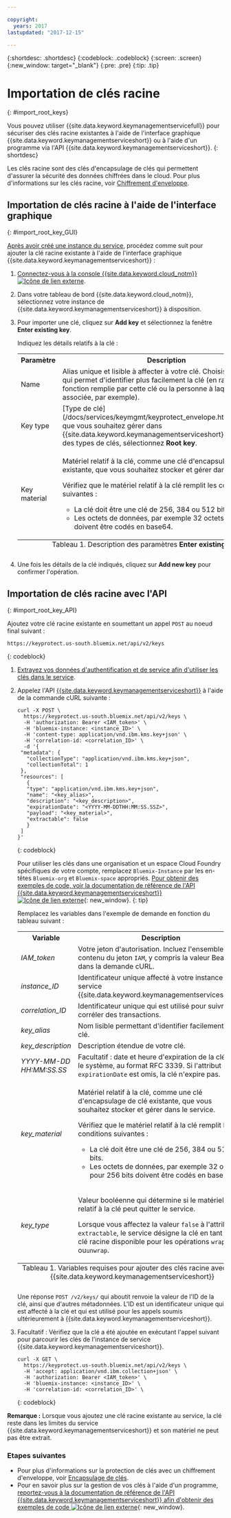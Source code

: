 ```yaml
---

copyright:
  years: 2017
lastupdated: "2017-12-15"

---
```


{:shortdesc: .shortdesc}
{:codeblock: .codeblock}
{:screen: .screen}
{:new_window: target="_blank"}
{:pre: .pre}
{:tip: .tip}

# Importation de clés racine
{: #import_root_keys}

Vous pouvez utiliser {{site.data.keyword.keymanagementservicefull}} pour sécuriser des clés racine existantes à l'aide de l'interface graphique {{site.data.keyword.keymanagementserviceshort}} ou à l'aide d'un programme via l'API {{site.data.keyword.keymanagementserviceshort}}.
{: shortdesc}

Les clés racine sont des clés d'encapsulage de clés qui permettent d'assurer la sécurité des données chiffrées dans le cloud. Pour plus d'informations sur les clés racine, voir [Chiffrement d'enveloppe](/docs/services/keymgmt/keyprotect_envelope.html). 

## Importation de clés racine à l'aide de l'interface graphique
{: #import_root_key_GUI}

[Après avoir créé une instance du service](/docs/services/keymgmt/keyprotect_provision.html), procédez comme suit pour ajouter la clé racine existante à l'aide de l'interface graphique {{site.data.keyword.keymanagementserviceshort}} :

1. [Connectez-vous à la console {{site.data.keyword.cloud_notm}} ![Icône de lien externe](../../icons/launch-glyph.svg "Icône de lien externe")](https://console.bluemix.net/).
2. Dans votre tableau de bord {{site.data.keyword.cloud_notm}}, sélectionnez votre instance de {{site.data.keyword.keymanagementserviceshort}} à disposition.
2. Pour importer une clé, cliquez sur **Add key** et sélectionnez la fenêtre **Enter existing key**.

    Indiquez les détails relatifs à la clé :

    <table>
      <tr>
        <th>Paramètre</th>
        <th>Description</th>
      </tr>
      <tr>
        <td>Name</td>
        <td>Alias unique et lisible à affecter à votre clé. Choisissez un nom qui permet d'identifier plus facilement la clé (en rapport avec la fonction remplie par cette clé ou la personne à laquelle la clé est associée, par exemple).</td>
      </tr>
      <tr>
        <td>Key type</td>
        <td>[Type de clé](/docs/services/keymgmt/keyprotect_envelope.html#key_types) que vous souhaitez gérer dans {{site.data.keyword.keymanagementserviceshort}}. Dans la liste des types de clés, sélectionnez <b>Root key</b>.</td>
      </tr>
      <tr>
        <td>Key material</td>
        <td>
          <p>Matériel relatif à la clé, comme une clé d'encapsulage de clé existante, que vous souhaitez stocker et gérer dans le service. </p>
        <p>Vérifiez que le matériel relatif à la clé remplit les conditions suivantes :</p>
        <p><ul>
            <li>La clé doit être une clé de 256, 384 ou 512 bits.</li>
            <li>Les octets de données, par exemple 32 octets pour 256 bits doivent être codés en base64.</li>
          </ul></p>
        </td>
      </tr>
      <caption style="caption-side:bottom;">Tableau 1. Description des paramètres <b>Enter existing key</b></caption>
    </table>

3. Une fois les détails de la clé indiqués, cliquez sur **Add new key** pour confirmer l'opération. 

## Importation de clés racine avec l'API
{: #import_root_key_API}

Ajoutez votre clé racine existante en soumettant un appel `POST` au noeud final suivant :

```
https://keyprotect.us-south.bluemix.net/api/v2/keys
```
{: codeblock}

1. [Extrayez vos données d'authentification et de service afin d'utiliser les clés dans le service](/docs/services/keymgmt/keyprotect_authentication.html).

2. Appelez l'API [{{site.data.keyword.keymanagementserviceshort}}](https://console.ng.bluemix.net/apidocs/639) à l'aide de la commande cURL suivante :

    ```cURL
    curl -X POST \
      https://keyprotect.us-south.bluemix.net/api/v2/keys \
      -H 'authorization: Bearer <IAM_token>' \
      -H 'bluemix-instance: <instance_ID>' \
      -H 'content-type: application/vnd.ibm.kms.key+json' \
      -H 'correlation-id: <correlation_ID>' \
      -d '{
     "metadata": {
       "collectionType": "application/vnd.ibm.kms.key+json",
       "collectionTotal": 1
     },
     "resources": [
       {
       "type": "application/vnd.ibm.kms.key+json",
       "name": "<key_alias>",
       "description": "<key_description>",
       "expirationDate": "<YYYY-MM-DDTHH:MM:SS.SSZ>",
       "payload": "<key_material>",
       "extractable": false
       }
     ]
    }'
    ```
    {: codeblock}

    Pour utiliser les clés dans une organisation et un espace Cloud Foundry spécifiques de votre compte, remplacez `Bluemix-Instance` par les en-têtes `Bluemix-org` et `Bluemix-space` appropriés. [Pour obtenir des exemples de code, voir la documentation de référence de l'API {{site.data.keyword.keymanagementserviceshort}}  ![Icône de lien externe](../../icons/launch-glyph.svg "External link icon")](https://console.ng.bluemix.net/apidocs/639){: new_window}.
    {: tip}

    Remplacez les variables dans l'exemple de demande en fonction du tableau suivant :
    <table>
      <tr>
        <th>Variable</th>
        <th>Description</th>
      </tr>
      <tr>
        <td><em>IAM_token</em></td>
        <td>Votre jeton d'autorisation. Incluez l'ensemble du contenu du jeton <code>IAM</code>, y compris la valeur Bearer, dans la demande cURL.</td>
      </tr>
      <tr>
        <td><em>instance_ID</em></td>
        <td>Identificateur unique affecté à votre instance de service {{site.data.keyword.keymanagementserviceshort}}. </td>
      </tr>
      <tr>
        <td><em>correlation_ID</em></td>
        <td>Identificateur unique qui est utilisé pour suivre et corréler des transactions.</td>
      </tr>
      <tr>
        <td><em>key_alias</em></td>
        <td>Nom lisible permettant d'identifier facilement votre clé.</td>
      </tr>
      <tr>
        <td><em>key_description</em></td>
        <td>Description étendue de votre clé.</td>
      </tr>
      <tr>
        <td><em>YYYY-MM-DD</em><br><em>HH:MM:SS.SS</em></td>
        <td>Facultatif : date et heure d'expiration de la clé dans le système, au format RFC 3339. Si l'attribut <code>expirationDate</code> est omis, la clé n'expire pas.</td>
      </tr>
      <tr>
        <td><em>key_material</em></td>
        <td>
          <p>Matériel relatif à la clé, comme une clé d'encapsulage de clé existante, que vous souhaitez stocker et gérer dans le service. </p>
        <p>Vérifiez que le matériel relatif à la clé remplit les conditions suivantes :</p>
        <p><ul>
            <li>La clé doit être une clé de 256, 384 ou 512 bits.</li>
            <li>Les octets de données, par exemple 32 octets pour 256 bits doivent être codés en base64.</li>
          </ul></p>
        </td>
      </tr>
      <tr>
        <td><em>key_type</em></td>
        <td>
          <p>Valeur booléenne qui détermine si le matériel relatif à la clé peut quitter le service.</p>
          <p>Lorsque vous affectez la valeur <code>false</code> à l'attribut <code>extractable</code>, le service désigne la clé en tant que clé racine disponible pour les opérations <code>wrap</code> ou<code>unwrap</code>.</p>
        </td>
      </tr>
        <caption style="caption-side:bottom;">Tableau 1. Variables requises pour ajouter des clés racine avec l'API {{site.data.keyword.keymanagementserviceshort}} </caption>
    </table>

    Une réponse `POST /v2/keys/` qui aboutit renvoie la valeur de l'ID de la clé, ainsi que d'autres métadonnées. L'ID est un identificateur unique qui est affecté à la clé et qui est utilisé pour les appels soumis ultérieurement à {{site.data.keyword.keymanagementserviceshort}}.

3. Facultatif : Vérifiez que la clé a été ajoutée en exécutant l'appel suivant pour parcourir les clés de l'instance de service {{site.data.keyword.keymanagementserviceshort}}.

    ```cURL
    curl -X GET \
      https://keyprotect.us-south.bluemix.net/api/v2/keys \
      -H 'accept: application/vnd.ibm.collection+json' \
      -H 'authorization: Bearer <IAM_token>' \
      -H 'bluemix-instance: <instance_ID>' \
      -H 'correlation-id: <correlation_ID>' \
    ```
    {: codeblock}

**Remarque :** Lorsque vous ajoutez une clé racine existante au service, la clé reste dans les limites du service {{site.data.keyword.keymanagementserviceshort}} et son matériel ne peut pas être extrait.  

### Etapes suivantes

- Pour plus d'informations sur la protection de clés avec un chiffrement d'enveloppe, voir [Encapsulage de clés](/docs/services/keymgmt/keyprotect_wrap_keys.html).
- Pour en savoir plus sur la gestion de vos clés à l'aide d'un programme, [reportez-vous à la documentation de référence de l'API {{site.data.keyword.keymanagementserviceshort}} afin d'obtenir des exemples de code ![Icône de lien externe](../../icons/launch-glyph.svg "External link icon")](https://console.ng.bluemix.net/apidocs/639){: new_window}.
